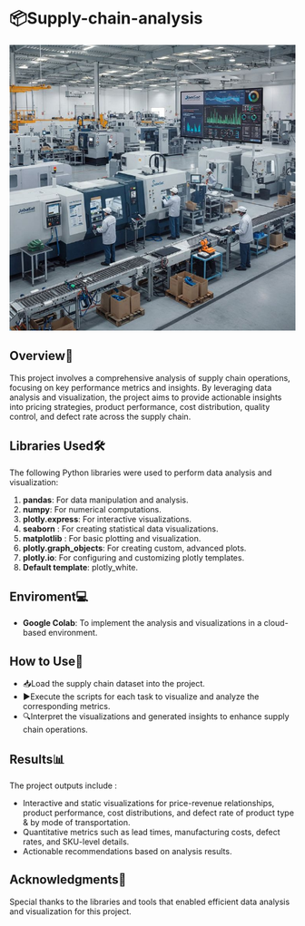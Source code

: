 # 📦Supply-chain-analysis

![image alt](https://github.com/parthgiht/Supply-chain-analysis/blob/main/Supply%20chain.jpg?raw=true)

## Overview📌
This project involves a comprehensive analysis of supply chain operations, focusing on key performance metrics and insights. By leveraging data analysis and visualization, the project aims to provide actionable insights into pricing strategies, product performance, cost distribution, quality control, and defect rate across the supply chain.
## Libraries Used🛠️
The following Python libraries were used to perform data analysis and visualization:

1. **pandas**: For data manipulation and analysis.
2. **numpy**: For numerical computations.
3. **plotly.express**: For interactive visualizations.
4. **seaborn** : For creating statistical data visualizations.
5. **matplotlib** : For basic plotting and visualization.
6. **plotly.graph_objects**: For creating custom, advanced plots.
7. **plotly.io**: For configuring and customizing plotly templates.
8. **Default template**: plotly_white.

## Enviroment💻
- **Google Colab**: To implement the analysis and visualizations in a cloud-based environment.

## How to Use🚀
- 📥Load the supply chain dataset into the project.
- ▶️Execute the scripts for each task to visualize and analyze the corresponding metrics.
- 🔍Interpret the visualizations and generated insights to enhance supply chain operations.

## Results📊
The project outputs include :
- Interactive and static visualizations for price-revenue relationships, product performance, cost distributions, and defect rate of product type & by mode of transportation.
- Quantitative metrics such as lead times, manufacturing costs, defect rates, and SKU-level details.
- Actionable recommendations based on analysis results.

## Acknowledgments🙌
Special thanks to the libraries and tools that enabled efficient data analysis and visualization for this project.
